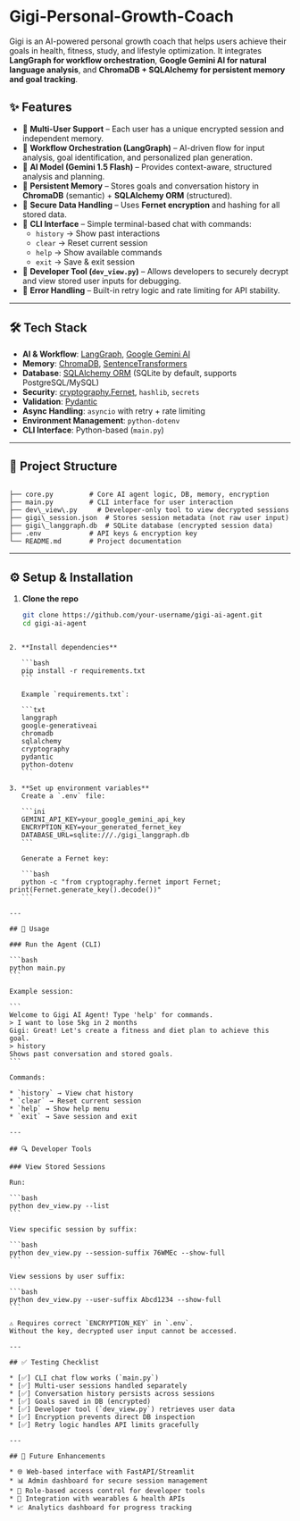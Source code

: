 # Gigi-Personal-Growth-Coach
Gigi is an AI-powered personal growth coach that helps users achieve their goals in health, fitness, study, and lifestyle optimization. 
It integrates **LangGraph for workflow orchestration**, **Google Gemini AI for natural language analysis**, and **ChromaDB + SQLAlchemy for persistent memory and goal tracking**.  


## ✨ Features

- 🔹 **Multi-User Support** – Each user has a unique encrypted session and independent memory.  
- 🔹 **Workflow Orchestration (LangGraph)** – AI-driven flow for input analysis, goal identification, and personalized plan generation.  
- 🔹 **AI Model (Gemini 1.5 Flash)** – Provides context-aware, structured analysis and planning.  
- 🔹 **Persistent Memory** – Stores goals and conversation history in **ChromaDB** (semantic) + **SQLAlchemy ORM** (structured).  
- 🔹 **Secure Data Handling** – Uses **Fernet encryption** and hashing for all stored data.  
- 🔹 **CLI Interface** – Simple terminal-based chat with commands:  
  - `history` → Show past interactions  
  - `clear` → Reset current session  
  - `help` → Show available commands  
  - `exit` → Save & exit session  
- 🔹 **Developer Tool (`dev_view.py`)** – Allows developers to securely decrypt and view stored user inputs for debugging.  
- 🔹 **Error Handling** – Built-in retry logic and rate limiting for API stability.  

---

## 🛠️ Tech Stack

- **AI & Workflow**: [LangGraph](https://github.com/langchain-ai/langgraph), [Google Gemini AI](https://ai.google.dev/)  
- **Memory**: [ChromaDB](https://www.trychroma.com/), [SentenceTransformers](https://www.sbert.net/)  
- **Database**: [SQLAlchemy ORM](https://www.sqlalchemy.org/) (SQLite by default, supports PostgreSQL/MySQL)  
- **Security**: [cryptography.Fernet](https://cryptography.io/), `hashlib`, `secrets`  
- **Validation**: [Pydantic](https://docs.pydantic.dev/)  
- **Async Handling**: `asyncio` with retry + rate limiting  
- **Environment Management**: `python-dotenv`  
- **CLI Interface**: Python-based (`main.py`)  

---

## 📂 Project Structure

```

├── core.py         # Core AI agent logic, DB, memory, encryption
├── main.py         # CLI interface for user interaction
├── dev\_view\.py     # Developer-only tool to view decrypted sessions
├── gigi\_session.json  # Stores session metadata (not raw user input)
├── gigi\_langgraph.db  # SQLite database (encrypted session data)
├── .env            # API keys & encryption key
└── README.md       # Project documentation

````

---

## ⚙️ Setup & Installation

1. **Clone the repo**  
   ```bash
   git clone https://github.com/your-username/gigi-ai-agent.git
   cd gigi-ai-agent
````

2. **Install dependencies**

   ```bash
   pip install -r requirements.txt
   ```

   Example `requirements.txt`:

   ```txt
   langgraph
   google-generativeai
   chromadb
   sqlalchemy
   cryptography
   pydantic
   python-dotenv
   ```

3. **Set up environment variables**
   Create a `.env` file:

   ```ini
   GEMINI_API_KEY=your_google_gemini_api_key
   ENCRYPTION_KEY=your_generated_fernet_key
   DATABASE_URL=sqlite:///./gigi_langgraph.db
   ```

   Generate a Fernet key:

   ```bash
   python -c "from cryptography.fernet import Fernet; print(Fernet.generate_key().decode())"
   ```

---

## 🚀 Usage

### Run the Agent (CLI)

```bash
python main.py
```

Example session:

```
Welcome to Gigi AI Agent! Type 'help' for commands.
> I want to lose 5kg in 2 months
Gigi: Great! Let's create a fitness and diet plan to achieve this goal.
> history
Shows past conversation and stored goals.
```

Commands:

* `history` → View chat history
* `clear` → Reset current session
* `help` → Show help menu
* `exit` → Save session and exit

---

## 🔍 Developer Tools

### View Stored Sessions

Run:

```bash
python dev_view.py --list
```

View specific session by suffix:

```bash
python dev_view.py --session-suffix 76WMEc --show-full
```

View sessions by user suffix:

```bash
python dev_view.py --user-suffix Abcd1234 --show-full
```

⚠️ Requires correct `ENCRYPTION_KEY` in `.env`.
Without the key, decrypted user input cannot be accessed.

---

## ✅ Testing Checklist

* [✅] CLI chat flow works (`main.py`)
* [✅] Multi-user sessions handled separately
* [✅] Conversation history persists across sessions
* [✅] Goals saved in DB (encrypted)
* [✅] Developer tool (`dev_view.py`) retrieves user data
* [✅] Encryption prevents direct DB inspection
* [✅] Retry logic handles API limits gracefully

---

## 🔮 Future Enhancements

* 🌐 Web-based interface with FastAPI/Streamlit
* 📊 Admin dashboard for secure session management
* 🔑 Role-based access control for developer tools
* 📱 Integration with wearables & health APIs
* 📈 Analytics dashboard for progress tracking


